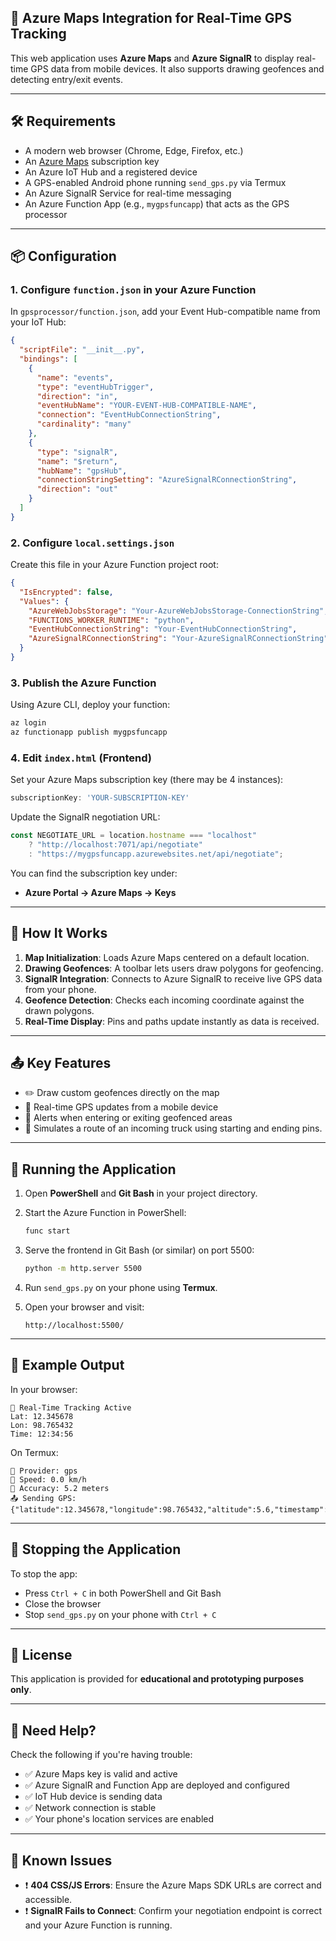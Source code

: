 ## 📍 Azure Maps Integration for Real-Time GPS Tracking

This web application uses **Azure Maps** and **Azure SignalR** to display real-time GPS data from mobile devices. It also supports drawing geofences and detecting entry/exit events.

---

## 🛠️ Requirements

- A modern web browser (Chrome, Edge, Firefox, etc.)
- An [Azure Maps](https://learn.microsoft.com/en-us/azure/azure-maps/) subscription key
- An Azure IoT Hub and a registered device
- A GPS-enabled Android phone running `send_gps.py` via Termux
- An Azure SignalR Service for real-time messaging
- An Azure Function App (e.g., `mygpsfuncapp`) that acts as the GPS processor

---

## 📦 Configuration

### 1. Configure `function.json` in your Azure Function

In `gpsprocessor/function.json`, add your Event Hub-compatible name from your IoT Hub:

```json
{
  "scriptFile": "__init__.py",
  "bindings": [
    {
      "name": "events",
      "type": "eventHubTrigger",
      "direction": "in",
      "eventHubName": "YOUR-EVENT-HUB-COMPATIBLE-NAME",
      "connection": "EventHubConnectionString",
      "cardinality": "many"
    },
    {
      "type": "signalR",
      "name": "$return",
      "hubName": "gpsHub",
      "connectionStringSetting": "AzureSignalRConnectionString",
      "direction": "out"
    }
  ]
}
````

### 2. Configure `local.settings.json`

Create this file in your Azure Function project root:

```json
{
  "IsEncrypted": false,
  "Values": {
    "AzureWebJobsStorage": "Your-AzureWebJobsStorage-ConnectionString",
    "FUNCTIONS_WORKER_RUNTIME": "python",
    "EventHubConnectionString": "Your-EventHubConnectionString",
    "AzureSignalRConnectionString": "Your-AzureSignalRConnectionString"
  }
}
```

### 3. Publish the Azure Function

Using Azure CLI, deploy your function:

```bash
az login
az functionapp publish mygpsfuncapp
```

### 4. Edit `index.html` (Frontend)

Set your Azure Maps subscription key (there may be 4 instances):

```javascript
subscriptionKey: 'YOUR-SUBSCRIPTION-KEY'
```

Update the SignalR negotiation URL:

```javascript
const NEGOTIATE_URL = location.hostname === "localhost"
    ? "http://localhost:7071/api/negotiate"
    : "https://mygpsfuncapp.azurewebsites.net/api/negotiate";
```

You can find the subscription key under:

* **Azure Portal → Azure Maps → Keys**

---

## 📡 How It Works

1. **Map Initialization**: Loads Azure Maps centered on a default location.
2. **Drawing Geofences**: A toolbar lets users draw polygons for geofencing.
3. **SignalR Integration**: Connects to Azure SignalR to receive live GPS data from your phone.
4. **Geofence Detection**: Checks each incoming coordinate against the drawn polygons.
5. **Real-Time Display**: Pins and paths update instantly as data is received.

---

## 📤 Key Features

* ✏️ Draw custom geofences directly on the map
* 📍 Real-time GPS updates from a mobile device
* 🚨 Alerts when entering or exiting geofenced areas
* 🚚 Simulates a route of an incoming truck using starting and ending pins.

---

## 🚀 Running the Application

1. Open **PowerShell** and **Git Bash** in your project directory.
2. Start the Azure Function in PowerShell:

   ```bash
   func start
   ```
3. Serve the frontend in Git Bash (or similar) on port 5500:

   ```bash
   python -m http.server 5500
   ```
4. Run `send_gps.py` on your phone using **Termux**.
5. Open your browser and visit:

   ```
   http://localhost:5500/
   ```

---

## 🧪 Example Output

In your browser:

```
📡 Real-Time Tracking Active
Lat: 12.345678
Lon: 98.765432
Time: 12:34:56
```

On Termux:

```
📡 Provider: gps
🚦 Speed: 0.0 km/h
🎯 Accuracy: 5.2 meters
📤 Sending GPS: {"latitude":12.345678,"longitude":98.765432,"altitude":5.6,"timestamp":1715176342}
```

---

## 🛑 Stopping the Application

To stop the app:

* Press `Ctrl + C` in both PowerShell and Git Bash
* Close the browser
* Stop `send_gps.py` on your phone with `Ctrl + C`

---

## 📎 License

This application is provided for **educational and prototyping purposes only**.

---

## 🙋 Need Help?

Check the following if you're having trouble:

* ✅ Azure Maps key is valid and active
* ✅ Azure SignalR and Function App are deployed and configured
* ✅ IoT Hub device is sending data
* ✅ Network connection is stable
* ✅ Your phone's location services are enabled

---

## 📝 Known Issues

* ❗ **404 CSS/JS Errors**: Ensure the Azure Maps SDK URLs are correct and accessible.
* ❗ **SignalR Fails to Connect**: Confirm your negotiation endpoint is correct and your Azure Function is running.
